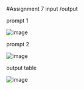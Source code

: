 #Assignment 7
input /output

prompt 1 

![image](https://user-images.githubusercontent.com/91982125/216812821-94126251-a464-47e6-a0d5-8fccadb6b322.png)


prompt 2

![image](https://user-images.githubusercontent.com/91982125/216812870-058f896c-9661-4d28-b832-e1e917fc6e75.png)


output table 

![image](https://user-images.githubusercontent.com/91982125/216812948-1e6a6860-a098-4a9a-810c-40a4821b9461.png)

